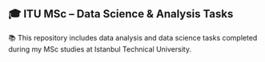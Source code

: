 ## 🎓 ITU MSc – Data Science & Analysis Tasks
📚 This repository includes data analysis and data science tasks completed during my MSc studies at Istanbul Technical University.
